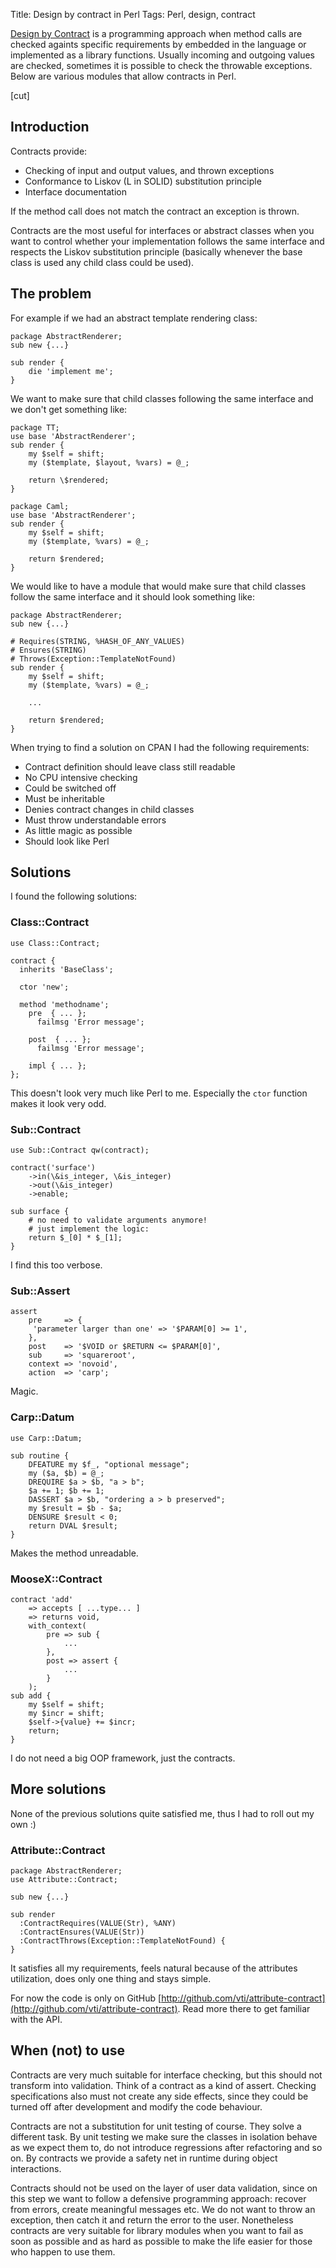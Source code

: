 Title: Design by contract in Perl
Tags: Perl, design, contract

[Design by Contract](http://en.wikipedia.org/wiki/Design_by_contract) is a
programming approach when method calls are checked againts specific
requirements by embedded in the language or implemented as a library functions.
Usually incoming and outgoing values are checked, sometimes it is possible to
check the throwable exceptions. Below are various modules that allow contracts
in Perl.

[cut]

## Introduction

Contracts provide:

- Checking of input and output values, and thrown exceptions
- Conformance to Liskov (L in SOLID) substitution principle
- Interface documentation

If the method call does not match the contract an exception is thrown.

Contracts are the most useful for interfaces or abstract classes when you want
to control whether your implementation follows the same interface and respects
the Liskov substitution principle (basically whenever the base class is used any
child class could be used).

## The problem

For example if we had an abstract template rendering class:

    package AbstractRenderer;
    sub new {...}

    sub render {
        die 'implement me';
    }

We want to make sure that child classes following the same interface and we
don't get something like:

    package TT;
    use base 'AbstractRenderer';
    sub render {
        my $self = shift;
        my ($template, $layout, %vars) = @_;

        return \$rendered;
    }

    package Caml;
    use base 'AbstractRenderer';
    sub render {
        my $self = shift;
        my ($template, %vars) = @_;

        return $rendered;
    }

We would like to have a module that would make sure that child classes follow
the same interface and it should look something like:

    package AbstractRenderer;
    sub new {...}

    # Requires(STRING, %HASH_OF_ANY_VALUES)
    # Ensures(STRING)
    # Throws(Exception::TemplateNotFound)
    sub render {
        my $self = shift;
        my ($template, %vars) = @_;

        ...

        return $rendered;
    }

When trying to find a solution on CPAN I had the following requirements:

- Contract definition should leave class still readable
- No CPU intensive checking
- Could be switched off
- Must be inheritable
- Denies contract changes in child classes
- Must throw understandable errors
- As little magic as possible
- Should look like Perl

## Solutions

I found the following solutions:

### Class::Contract

    use Class::Contract;

    contract {
      inherits 'BaseClass';

      ctor 'new';

      method 'methodname';
        pre  { ... };
          failmsg 'Error message';

        post  { ... };
          failmsg 'Error message';

        impl { ... };
    };

This doesn't look very much like Perl to me. Especially the `ctor` function
makes it look very odd.

### Sub::Contract

    use Sub::Contract qw(contract);

    contract('surface')
        ->in(\&is_integer, \&is_integer)
        ->out(\&is_integer)
        ->enable;

    sub surface {
        # no need to validate arguments anymore!
        # just implement the logic:
        return $_[0] * $_[1];
    }

I find this too verbose.

### Sub::Assert

    assert
        pre     => {
         'parameter larger than one' => '$PARAM[0] >= 1',
        },
        post    => '$VOID or $RETURN <= $PARAM[0]',
        sub     => 'squareroot',
        context => 'novoid',
        action  => 'carp';

Magic.

### Carp::Datum

    use Carp::Datum;

    sub routine {
        DFEATURE my $f_, "optional message";
        my ($a, $b) = @_;
        DREQUIRE $a > $b, "a > b";
        $a += 1; $b += 1;
        DASSERT $a > $b, "ordering a > b preserved";
        my $result = $b - $a;
        DENSURE $result < 0;
        return DVAL $result;
    }

Makes the method unreadable.

### MooseX::Contract

    contract 'add'
        => accepts [ ...type... ]
        => returns void,
        with_context(
            pre => sub {
                ...
            },
            post => assert {
                ...
            }
        );
    sub add {
        my $self = shift;
        my $incr = shift;
        $self->{value} += $incr;
        return;
    }

I do not need a big OOP framework, just the contracts.

## More solutions

None of the previous solutions quite satisfied me, thus I had to roll out my own
:)

### Attribute::Contract

    package AbstractRenderer;
    use Attribute::Contract;

    sub new {...}

    sub render
      :ContractRequires(VALUE(Str), %ANY)
      :ContractEnsures(VALUE(Str))
      :ContractThrows(Exception::TemplateNotFound) {
    }

It satisfies all my requirements, feels natural because of the attributes
utilization, does only one thing and stays simple.

For now the code is only on GitHub [http://github.com/vti/attribute-contract](http://github.com/vti/attribute-contract).
Read more there to get familiar with the API.

## When (not) to use

Contracts are very much suitable for interface checking, but this should not
transform into validation. Think of a contract as a kind of assert. Checking
specifications also must not create any side effects, since they could be turned
off after development and modify the code behaviour.

Contracts are not a substitution for unit testing of course. They solve
a different task. By unit testing we make sure the classes in isolation behave
as we expect them to, do not introduce regressions after refactoring and so on.
By contracts we provide a safety net in runtime during object interactions.

Contracts should not be used on the layer of user data validation, since on this
step we want to follow a defensive programming approach: recover from errors,
create meaningful messages etc. We do not want to throw an exception, then catch
it and return the error to the user. Nonetheless contracts are very suitable for
library modules when you want to fail as soon as possible and as hard as
possible to make the life easier for those who happen to use them.
